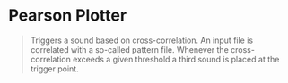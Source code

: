 # Pearson Plotter

<BLOCKQUOTE>Triggers a sound based on cross-correlation. An input file is correlated with a so-called pattern file. Whenever the cross-correlation exceeds a given threshold a third sound is placed at the trigger point.
</BLOCKQUOTE>
